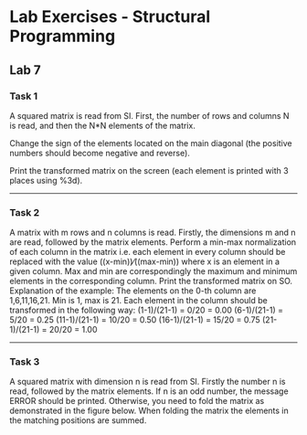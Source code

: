 # Lab Exercises - Structural Programming

## Lab 7

### Task 1

A squared matrix is read from SI. First, the number of rows and columns N is read, and then the N*N elements of the matrix.

Change the sign of the elements located on the main diagonal (the positive numbers should become negative and reverse).

Print the transformed matrix on the screen (each element is printed with 3 places using %3d).

---

### Task 2
A matrix with m rows and n columns is read. Firstly, the dimensions m and n are read, followed by the matrix elements.
Perform a min-max normalization of each column in the matrix i.e. each element in every column should be replaced with the value  ((x-min⁡))⁄((max-min)) where x is an element in a given column. Max and min are correspondingly the maximum and minimum elements in the corresponding column. 
Print the transformed matrix on SO.
Explanation of the example:
The elements on the  0-th column are 1,6,11,16,21. Min is 1, max is 21.
Each element in the column should be transformed in the following way:
(1-1)/(21-1) = 0/20 = 0.00
(6-1)/(21-1) = 5/20 = 0.25
(11-1)/(21-1) = 10/20 = 0.50
(16-1)/(21-1) = 15/20 = 0.75
(21-1)/(21-1) = 20/20 = 1.00

---

### Task 3
A squared matrix with dimension n is read from SI. Firstly the number n is read, followed by the matrix elements.
If n is an odd number, the message ERROR should be printed.
Otherwise, you need to fold the matrix as demonstrated in the figure below. When folding the matrix the elements in the matching positions are summed. 
